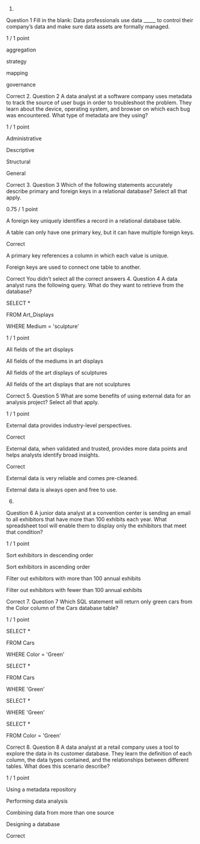 1.
Question 1
Fill in the blank: Data professionals use data _____ to control their company’s data and make sure data assets are formally managed.

1 / 1 point

aggregation


strategy


mapping


governance

Correct
2.
Question 2
A data analyst at a software company uses metadata to track the source of user bugs in order to troubleshoot the problem. They learn about the device, operating system, and browser on which each bug was encountered. What type of metadata are they using?

1 / 1 point

Administrative


Descriptive


Structural


General

Correct
3.
Question 3
Which of the following statements accurately describe primary and foreign keys in a relational database? Select all that apply.

0.75 / 1 point

A foreign key uniquely identifies a record in a relational database table. 


A table can only have one primary key, but it can have multiple foreign keys.

Correct

A primary key references a column in which each value is unique. 


Foreign keys are used to connect one table to another.

Correct
You didn’t select all the correct answers
4.
Question 4
A data analyst runs the following query. What do they want to retrieve from the database?

SELECT *

FROM Art_Displays 

WHERE Medium = 'sculpture'


1 / 1 point

All fields of the art displays


All fields of the mediums in art displays


All fields of the art displays of sculptures


All fields of the art displays that are not sculptures

Correct
5.
Question 5
What are some benefits of using external data for an analysis project? Select all that apply.

1 / 1 point

External data provides industry-level perspectives.

Correct

External data, when validated and trusted, provides more data points and helps analysts identify broad insights.

Correct

External data is very reliable and comes pre-cleaned.


External data is always open and free to use.

6.
Question 6
A junior data analyst at a convention center is sending an email to all exhibitors that have more than 100 exhibits each year. What spreadsheet tool will enable them to display only the exhibitors that meet that condition? 

1 / 1 point

Sort exhibitors in descending order


Sort exhibitors in ascending order


Filter out exhibitors with more than 100 annual exhibits


Filter out exhibitors with fewer than 100 annual exhibits

Correct
7.
Question 7
Which SQL statement will return only green cars from the Color column of the Cars database table?

1 / 1 point

SELECT *

FROM Cars

WHERE Color = 'Green'



SELECT *

FROM Cars

WHERE 'Green'



SELECT *

WHERE 'Green'



SELECT *

FROM Color = 'Green'


Correct
8.
Question 8
A data analyst at a retail company uses a tool to explore the data in its customer database. They learn the definition of each column, the data types contained, and the relationships between different tables. What does this scenario describe?

1 / 1 point

Using a metadata repository


Performing data analysis


Combining data from more than one source


Designing a database

Correct